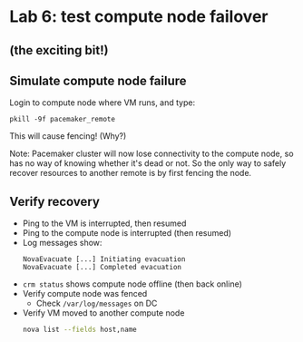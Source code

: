 <!-- .slide: data-state="section-break" id="lab-6" data-menu-title="Lab 6: fail compute node" -->
# Lab 6: test compute node failover
## (the exciting bit!)


<!-- .slide: data-state="normal" id="simulate-failure" -->
## Simulate compute node failure

Login to compute node where VM runs, and type:

```
pkill -9f pacemaker_remote
```

This will cause fencing!  (Why?)

Note:
Pacemaker cluster will now lose connectivity to the
compute node, so has no way of knowing whether it's
dead or not.  So the only way to safely recover resources
to another remote is by first fencing the node.


<!-- .slide: data-state="normal" id="verify-recovery" -->
## Verify recovery

* Ping to the VM is interrupted, then resumed
* Ping to the compute node is interrupted (then resumed)
* Log messages show:
  ```
  NovaEvacuate [...] Initiating evacuation
  NovaEvacuate [...] Completed evacuation
  ```
* `crm status` shows compute node offline (then back online)
* Verify compute node was fenced
  * Check `/var/log/messages` on DC
* Verify VM moved to another compute node
  ```sh
  nova list --fields host,name
  ```
